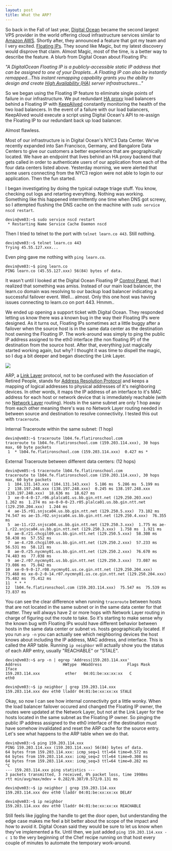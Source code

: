 ```yaml
---
layout: post
title: What the ARP?
---
```


So back in the Fall of last year, [Digital Ocean](https://www.digitalocean.com/) became the second largest VPS provider in the world offering cloud infrastructure services similar to [Amazon AWS](https://aws.amazon.com/). Shortly after, they announced a feature that got my team and I very excited. [Floating IPs](https://www.digitalocean.com/community/tutorials/how-to-create-a-floating-ip-on-digitalocean). They sound like Magic, but my latest discovery would disprove that claim. Almost Magic, most of the time, is a better way to describe the feature. A blurb from Digital Ocean about Floating IPs:

*"A DigitalOcean Floating IP is a publicly-accessible static IP address that can be assigned to one of your Droplets...A Floating IP can also be instantly remapped...This instant remapping capability grants you the ability to design and create [High Availability (HA)](https://www.digitalocean.com/community/tutorials/how-to-set-up-highly-available-haproxy-servers-with-keepalived-and-floating-ips-on-ubuntu-14-04) server infrastructures..."*

So we began using the Floating IP feature to eliminate single points of failure in our infrastructure. We put redundant [HA proxy](http://www.haproxy.org/) load balancers behind a Floating IP with [KeepAlived](http://www.keepalived.org/) constantly monitoring the health of the two load balancers. In the event of a failure with our load balancers, KeepAlived would execute a script using Digital Ocean's API to re-assign the Floating IP to our redundant back up load balancer.

Almost flawless.

Most of our infrastructure is in Digital Ocean's NYC3 Data Center. We've recently expanded into San Francisco, Germany, and Bangalore Data Centers to give our customers a better experience that are geographically located. We have an endpoint that lives behind an HA proxy backend that gets called in order to authenticate users of our application from each of the four data centers listed above. Yesterday morning, we were alerted that some users connecting from the NYC3 region were not able to login to our application. Then the fun started.

I began investigating by doing the typical outage triage stuff. You know, checking out logs and retarting everything. Nothing was working. Something like this happened intermittently one time when DNS got screwy, so I attempted flushing the DNS cache on the machine with `sudo service nscd restart`.

```
devin@vm03:~$ sudo service nscd restart
 * Restarting Name Service Cache Daemon nscd
```

Then I tried to telnet to the port with `telnet learn.co 443`. Still nothing.

```
devin@vm03:~$ telnet learn.co 443
Trying 45.55.127.xxx...
```

Even ping gave me nothing with `ping learn.co`.

```
devin@vm03:~$ ping learn.co
PING learn.co (45.55.127.xxx) 56(84) bytes of data.
```

It wasn't until I looked at the Digital Ocean Floating IP [Control Panel](https://cloud.digitalocean.com/networking/floating_ips), that I realized that something was amiss. Instead of our main load balancer, the learn.co domain was resolving to our backup load balancer indicating a successful failover event. Well... almost. Only this one host was having issues connecting to learn.co on port 443. Hmmm..

We ended up opening a support ticket with Digital Ocean. They responded letting us know there was a known bug in the way their Floating IPs were designed. As it turns out, Floating IPs sometimes act a little buggy after a failover when the source host is in the same data center as the destination host owning the Floating IP. The work-around was simply to ping the public IP address assigned to the eth0 interface (the non floating IP) of the destination from the source host. After that, everything just magically started working again, but why? I thought it was time to dispell the magic, so I dug a bit deeper and began disecting the Link Layer.

![](http://snsscooters.com/sns/wp-content/uploads/2014/04/AARP.png)

ARP, a [Link Layer](https://en.wikipedia.org/wiki/Link_layer) protocol, not to be confused with the Association of Retired People, stands for [Address Resolution Protocol](https://en.wikipedia.org/wiki/Address_Resolution_Protocol) and keeps a mapping of logical addresses to physical addresses of it's neighboring devices. In other words, it maps the IP address of an interface to it's MAC address for each host or network device that is immediately reachable (with no [Network Layer](https://en.wikipedia.org/wiki/Network_layer) routing). Hosts in the same subnet are only 1 hop away from each other meaning there's was no Network Layer routing needed in between source and destination to resolve connectivity. I tested this out with `traceroute`.

Internal Traceroute within the same subnet: (1 hop)

```
devin@vm03:~$ traceroute lb04.fe.flatironschool.com
traceroute to lb04.fe.flatironschool.com (159.203.114.xxx), 30 hops max, 60 byte packets
 1  * lb04.fe.flatironschool.com (159.203.114.xxx)  0.427 ms *
```

External Traceroute between different data centers: (12 hops)

```
devin@vm05:~$ traceroute lb04.fe.flatironschool.com
traceroute to lb04.fe.flatironschool.com (159.203.114.xxx), 30 hops max, 60 byte packets
 1  104.131.143.xxx (104.131.143.xxx)  5.186 ms  5.286 ms  5.199 ms
 2  138.197.248.xxx (138.197.248.xxx)  0.245 ms 138.197.248.xxx (138.197.248.xxx)  18.636 ms  18.627 ms
 3  xe-0-4-0-17.r06.plalca01.us.bb.gin.ntt.net (129.250.203.xxx)  1.262 ms  1.274 ms xe-0-0-0-23.r05.plalca01.us.bb.gin.ntt.net (129.250.204.xxx)  1.244 ms
 4  ae-15.r01.snjsca04.us.bb.gin.ntt.net (129.250.5.xxx)  73.102 ms  74.547 ms ae-15.r02.snjsca04.us.bb.gin.ntt.net (129.250.4.xxx)  76.355 ms
 5  ae-11.r22.snjsca04.us.bb.gin.ntt.net (129.250.3.xxx)  1.775 ms ae-1.r22.snjsca04.us.bb.gin.ntt.net (129.250.3.xxx)  1.758 ms  1.921 ms
 6  ae-8.r21.chcgil09.us.bb.gin.ntt.net (129.250.5.xxx)  58.308 ms  58.438 ms  57.552 ms
 7  ae-4.r20.chcgil09.us.bb.gin.ntt.net (129.250.2.xxx)  57.233 ms  56.531 ms  58.121 ms
 8  ae-0.r25.nycmny01.us.bb.gin.ntt.net (129.250.2.xxx)  76.670 ms  74.483 ms  77.038 ms
 9  ae-2.r07.nycmny01.us.bb.gin.ntt.net (129.250.3.xxx)  73.087 ms  73.086 ms  75.042 ms
10  xe-0-9-0-17.r08.nycmny01.us.ce.gin.ntt.net (129.250.204.xxx)  73.468 ms xe-0-2-0-14.r07.nycmny01.us.ce.gin.ntt.net (129.250.204.xxx)  75.482 ms  75.412 ms
11  * * *
12  lb04.fe.flatironschool.com (159.203.114.xxx)  75.547 ms  75.539 ms  73.837 ms
```

You can see the clear difference when running `traceroute` between hosts that are not located in the same subnet or in the same data center for that matter. They will always have 2 or more hops with Network Layer routing in charge of figuring out the route to take. So it's starting to make sense why the known bug with Floating IPs would have different behavior between hosts in the same data center or subnet vs. hosts geographically located. If you run `arp -n` you can actually see which neighboring devices the host knows about including the IP address, MAC address, and interface. This is called the ARP table. Running `ip neighbor` will actually show you the status of each ARP entry, usually "REACHABLE" or "STALE".

```
devin@vm03:~$ arp -n | egrep 'Address|159.203.114.xxx'
Address                  HWtype  HWaddress           Flags Mask            Iface
159.203.114.xxx           ether   04:01:be:xx:xx:xx   C                     eth0
```

```
devin@vm03:~$ ip neighbor | grep 159.203.114.xxx
159.203.114.xxx dev eth0 lladdr 04:01:be:xx:xx:xx STALE
```

Okay, so now I can see how internal connectivity got a little wonky. When the load balancer failover occured and changed the Floating IP owner, the routes were updated at the Network Layer, but not at the Link Layer for the hosts located in the same subnet as the Floating IP owner. So pinging the public IP address assigned to the eth0 interface of the destination must have somehow invalidated and reset the ARP cache for the source entry. Let's see what happens to the ARP table when we do that.

```
devin@vm03:~$ ping 159.203.114.xxx
PING 159.203.114.xxx (159.203.114.xxx) 56(84) bytes of data.
64 bytes from 159.203.114.xxx: icmp_seq=1 ttl=64 time=0.572 ms
64 bytes from 159.203.114.xxx: icmp_seq=2 ttl=64 time=0.308 ms
64 bytes from 159.203.114.xxx: icmp_seq=3 ttl=64 time=0.282 ms
^C
--- 159.203.114.xxx ping statistics ---
3 packets transmitted, 3 received, 0% packet loss, time 1998ms
rtt min/avg/max/mdev = 0.282/0.387/0.572/0.131 ms
```

```
devin@vm03:~$ ip neighbor | grep 159.203.114.xxx
159.203.114.xxx dev eth0 lladdr 04:01:be:xx:xx:xx DELAY
```

```
devin@vm03:~$ ip neighbor
159.203.114.xxx dev eth0 lladdr 04:01:be:xx:xx:xx REACHABLE
```

Still feels like jiggling the handle to get the door open, but understanding the edge case makes me feel a bit better about the scope of the impact and how to avoid it. Digital Ocean said they would be sure to let us know when they've implemented a fix. Until then, we just added `ping 159.203.114.xxx -c 1` to the very beginning of the Chef recipe running on that host every couple of minutes to automate the temporary work-around.
